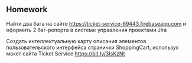 ##  Homework

Найти два бага на сайте https://ticket-service-69443.firebaseapp.com и оформить 2 баг-репорта в системе управления проектами Jira

Создать интеллектуальную карту описания элементов пользовательского интерфейса странички ShoppingCart, используя макет сайта Ticket Service https://bit.ly/3IsKzNt